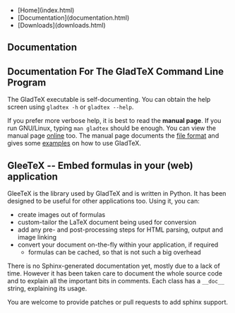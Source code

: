 <nav><ul><li class="active">[Home](index.html)</li>
  <li>[Documentation](documentation.html)</li>
  <li>[Downloads](downloads.html)</li>
</ul></nav>


Documentation
-------------

Documentation For The GladTeX Command Line Program
--------------------------------------------------

The GladTeX executable is self-documenting. You can obtain the help
screen using `gladtex -h` or `gladtex --help`.

If you prefer more verbose help, it is best to read the __manual page__. If you
run GNU/Linux, typing `man gladtex` should be enough. You can view the manual
page [online](manpage.html)
too.
The manual page documents the [file format](manpage.html#file-format) and gives some
[examples](manpage.html#examples) on how to use GladTeX.

GleeTeX -- Embed formulas in your (web) application
----------------------------------------------------

GleeTeX is the library used by GladTeX and is written in Python. It has been
designed to be useful for other applications too. Using it, you can:

-   create images out of formulas
-   custom-tailor the LaTeX document being used for conversion
-   add any pre- and post-processing steps for HTML parsing, output and image
    linking
-   convert your document on-the-fly within your application, if required
    -   formulas can be cached, so that is not such a big overhead

There is no Sphinx-generated documentation yet, mostly due to a lack of time.
However it has been taken care to document the whole source code and to explain
all the important bits in comments. Each class has a `__doc__` string,
explaining its usage.

You are welcome to provide patches or pull requests to add sphinx support.

